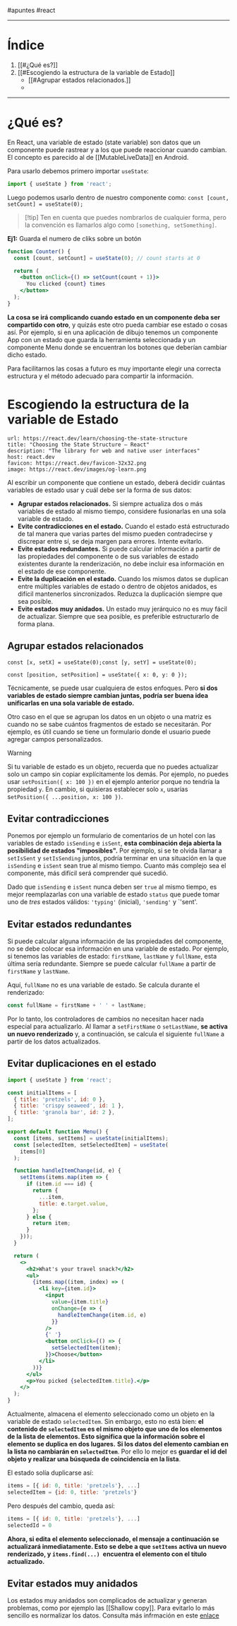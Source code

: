 #apuntes #react 
___
# Índice

1. [[#¿Qué es?]]
2. [[#Escogiendo la estructura de la variable de Estado]]
	- [[#Agrupar estados relacionados.]]
	- 
___
# ¿Qué es?

En React, una variable de estado (state variable) son datos que un componente puede rastrear y a los que puede reaccionar cuando cambian. El concepto es parecido al de [[MutableLiveData]] en Android.

Para usarlo debemos primero importar `useState`:
```jsx
import { useState } from 'react';
```

Luego podemos usarlo dentro de nuestro componente como: `const [count, setCount] = useState(0);`

>[!tip] Ten en cuenta que puedes nombrarlos de cualquier forma, pero la convención es llamarlos algo como `[something, setSomething]`.

__Ej1:__ Guarda el numero de cliks sobre un botón
```jsx
function Counter() {
  const [count, setCount] = useState(0); // count starts at 0

  return (
    <button onClick={() => setCount(count + 1)}>
      You clicked {count} times
    </button>
  );
}
```

__La cosa se irá complicando cuando estado en un componente deba ser compartido con otro__, y quizás este otro pueda cambiar ese estado o cosas así. Por ejemplo, si en una aplicación de dibujo tenemos un componente App con un estado que guarda la herramienta seleccionada y un componente Menu donde se encuentran los botones que deberían cambiar dicho estado. 

Para facilitarnos las cosas a futuro es muy importante elegir una correcta estructura y el método adecuado para compartir la información.

# Escogiendo la estructura de la variable de Estado

```cardlink
url: https://react.dev/learn/choosing-the-state-structure
title: "Choosing the State Structure – React"
description: "The library for web and native user interfaces"
host: react.dev
favicon: https://react.dev/favicon-32x32.png
image: https://react.dev/images/og-learn.png
```

Al escribir un componente que contiene un estado, deberá decidir cuántas variables de estado usar y cuál debe ser la forma de sus datos:

- __Agrupar estados relacionados.__ Si siempre actualiza dos o más variables de estado al mismo tiempo, considere fusionarlas en una sola variable de estado.
- __Evite contradicciones en el estado.__ Cuando el estado está estructurado de tal manera que varias partes del mismo pueden contradecirse y discrepar entre sí, se deja margen para errores. Intente evitarlo.
- __Evite estados redundantes.__ Si puede calcular información a partir de las propiedades del componente o de sus variables de estado existentes durante la renderización, no debe incluir esa información en el estado de ese componente.
- __Evite la duplicación en el estado.__ Cuando los mismos datos se duplican entre múltiples variables de estado o dentro de objetos anidados, es difícil mantenerlos sincronizados. Reduzca la duplicación siempre que sea posible.
- __Evite estados muy anidados.__ Un estado muy jerárquico no es muy fácil de actualizar. Siempre que sea posible, es preferible estructurarlo de forma plana.


## Agrupar estados relacionados

```
const [x, setX] = useState(0);const [y, setY] = useState(0);
```

```
const [position, setPosition] = useState({ x: 0, y: 0 });
```

Técnicamente, se puede usar cualquiera de estos enfoques. Pero **si dos variables de estado siempre cambian juntas, podría ser buena idea unificarlas en una sola variable de estado.**

Otro caso en el que se agrupan los datos en un objeto o una matriz es cuando no se sabe cuántos fragmentos de estado se necesitarán. Por ejemplo, es útil cuando se tiene un formulario donde el usuario puede agregar campos personalizados.

>[!warning] 
>Si tu variable de estado es un objeto, recuerda que no puedes actualizar solo un campo sin copiar explícitamente los demás. Por ejemplo, no puedes usar `setPosition({ x: 100 })` en el ejemplo anterior porque no tendría la propiedad `y`. En cambio, si quisieras establecer solo `x`, usarías s`etPosition({ ...position, x: 100 })`.

## Evitar contradicciones

Ponemos por ejemplo un formulario de comentarios de un hotel con las variables de estado `isSending` e `isSent`, __esta combinación deja abierta la posibilidad de estados "imposibles".__ Por ejemplo, si se te olvida llamar a `setIsSent` y `setIsSending` juntos, podría terminar en una situación en la que `isSending` e `isSent` sean true al mismo tiempo. Cuanto más complejo sea el componente, más difícil será comprender qué sucedió.

Dado que `isSending` e `isSent` nunca deben ser `true` al mismo tiempo, es mejor reemplazarlas con una variable de estado `status` que puede tomar uno de _tres_ estados válidos: `'typing'` (inicial), `'sending'` y `'sent'.

## Evitar estados redundantes

Si puede calcular alguna información de las propiedades del componente, no  se debe colocar esa información en una variable de estado. Por ejemplo, si tenemos las variables de estado: `firstName`, `lastName` y `fullName`, esta última sería redundante. Siempre se puede calcular `fullName` a partir de `firstName` y `lastName`.

Aquí, `fullName` no es una variable de estado. Se calcula durante el renderizado:

```jsx
const fullName = firstName + ' ' + lastName;
```

Por lo tanto, los controladores de cambios no necesitan hacer nada especial para actualizarlo. Al llamar a `setFirstName` o `setLastName`, **se activa un nuevo renderizado** y, a continuación, se calcula el siguiente `fullName` a partir de los datos actualizados.

## Evitar duplicaciones en el estado

```jsx
import { useState } from 'react';

const initialItems = [
  { title: 'pretzels', id: 0 },
  { title: 'crispy seaweed', id: 1 },
  { title: 'granola bar', id: 2 },
];

export default function Menu() {
  const [items, setItems] = useState(initialItems);
  const [selectedItem, setSelectedItem] = useState(
    items[0]
  );

  function handleItemChange(id, e) {
    setItems(items.map(item => {
      if (item.id === id) {
        return {
          ...item,
          title: e.target.value,
        };
      } else {
        return item;
      }
    }));
  }

  return (
    <>
      <h2>What's your travel snack?</h2> 
      <ul>
        {items.map((item, index) => (
          <li key={item.id}>
            <input
              value={item.title}
              onChange={e => {
                handleItemChange(item.id, e)
              }}
            />
            {' '}
            <button onClick={() => {
              setSelectedItem(item);
            }}>Choose</button>
          </li>
        ))}
      </ul>
      <p>You picked {selectedItem.title}.</p>
    </>
  );
}
```

Actualmente, almacena el elemento seleccionado como un objeto en la variable de estado `selectedItem`. Sin embargo, esto no está bien: **el contenido de `selectedItem` es el mismo objeto que uno de los elementos de la lista de elementos. Esto significa que la información sobre el elemento se duplica en dos lugares.** **Si los datos del elemento cambian en la lista no cambiarán en `selectedItem`**. Por ello lo mejor es **guardar el id del objeto y realizar una búsqueda de coincidencia en la lista**.

El estado solía duplicarse así:

```jsx
items = [{ id: 0, title: 'pretzels'}, ...]
selectedItem = {id: 0, title: 'pretzels'}
```

Pero después del cambio, queda así:

```jsx
items = [{ id: 0, title: 'pretzels'}, ...]
selectedId = 0
```

**Ahora, si edita el elemento seleccionado, el mensaje a continuación se actualizará inmediatamente. Esto se debe a que `setItems` activa un nuevo renderizado, y `items.find(...) `encuentra el elemento con el título actualizado.**

## Evitar estados muy anidados

Los estados muy anidados son complicados de actualizar y generan problemas, como por ejemplo las [[Shallow copy]]. Para evitarlo lo más sencillo es normalizar los datos. Consulta más infrmación en este [enlace](https://react.dev/learn/choosing-the-state-structure#:~:text=calculated%20during%20render.-,Avoid%20deeply%20nested%20state,-Imagine%20a%20travel)